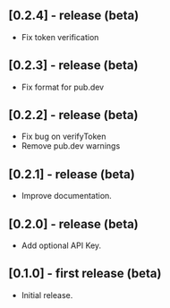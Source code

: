 ## [0.2.4] - release (beta)

* Fix token verification

## [0.2.3] - release (beta)

* Fix format for pub.dev

## [0.2.2] - release (beta)

* Fix bug on verifyToken
* Remove pub.dev warnings

## [0.2.1] - release (beta)

* Improve documentation.

## [0.2.0] - release (beta)

* Add optional API Key.

## [0.1.0] - first release (beta)

* Initial release.
